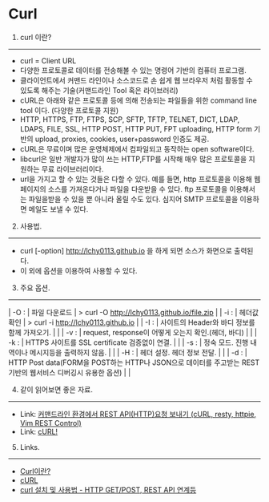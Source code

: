 Curl  
====


1. curl 이란?
-----
* curl = Client URL
* 다양한 프로토콜로 데이터를 전송해볼 수 있는 명령어 기반의 컴퓨터 프로그램.
* 클라이언트에서 커맨드 라인이나 소스코드로 손 쉽게 웹 브라우저 처럼 활동할 수 있도록 해주는 기술(커맨드라인 Tool 혹은 라이브러리)
* cURL은 아래와 같은 프로토콜 등에 의해 전송되는 파일들을 위한 command line tool 이다. (다양한 프로토콜 지원)
* HTTP, HTTPS, FTP, FTPS, SCP, SFTP, TFTP, TELNET, DICT, LDAP, LDAPS, FILE, SSL, HTTP POST, HTTP PUT, FPT uploading, HTTP form 기반의 upload, proxies, cookies, user+password 인증도 제공.
* cURL은 무료이며 많은 운영체제에서 컴파일되고 동작하는 open software이다.
* libcurl은 일반 개발자가 많이 쓰는 HTTP,FTP를 시작해 매우 많은 프로토콜을 지원하는 무료 라이브러리이다.
* url을 가지고 할 수 있는 것들은 다할 수 있다. 예를 들면, http 프로토콜을 이용해 웹 페이지의 소스를 가져온다거나 파일을 다운받을 수 있다. ftp 프로토콜을 이용해서는 파일을받을 수 있을 뿐 아니라 올릴 수도 있다. 심지어 SMTP 프로토콜을 이용하면 메일도 보낼 수 있다.



2. 사용법.
-----
* curl [-option] http://lchy0113.github.io 을 하게 되면 소스가 화면으로 출력된다.
* 이 외에 옵션을 이용하여 사용할 수 있다.


3. 주요 옵션.
-----

| -O : | 파일 다운로드 | > curl -O http://lchy0113.github.io/file.zip |
| -i : |  헤더값 확인 | > curl -i http://lchy0113.github.io |
| -I : | 사이트의 Header와 바디 정보를 함께 가져오기. | |
| -v : | request, response이 어떻게 오는지 확인.(헤더, 바디) | |
| -k : | HTTPS 사이트를 SSL certificate 검증없이 연결. | |
| -s : | 정숙 모드. 진행 내역이나 메시지등을 출력하지 않음. | |
| -H : | 헤더 설정. 헤더 정보 전달. | |
| -d : | HTTP Post data(FORM을 POST하는 HTTP나 JSON으로 데이터를 주고받는 REST 기반의 웹서비스 디버깅시 유용한 옵션) | |


4. 같이 읽어보면 좋은 자료.
-----
* Link: [커맨드라인 환경에서 REST API(HTTP)요청 보내기 (cURL, resty, httpie, Vim REST Control)](https://bakyeono.net/post/2016-05-02-rest-api-client-for-cli.html)
* Link: [cURL!](http://khanrc.tistory.com/entry/cURL)

	
5. Links.
-----
* [Curl이란?](http://jokergt.tistory.com/83)
* [cURL](http://sunphiz.me/wp/archives/491)
* [curl 설치 및 사용법 - HTTP GET/POST, REST API 연계등](https://www.lesstif.com/pages/viewpage.action?pageId=14745703)

